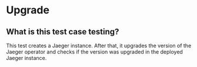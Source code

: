 # Upgrade
## What is this test case testing?

This test creates a Jaeger instance. After that, it upgrades the version of the
Jaeger operator and checks if the version was upgraded in the deployed Jaeger
instance.
